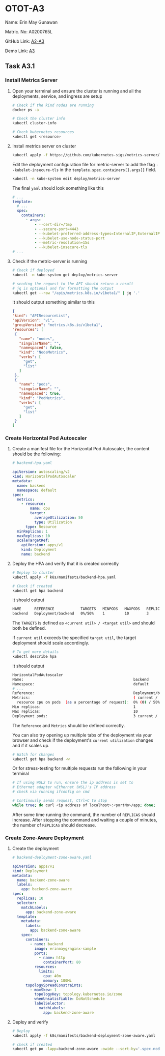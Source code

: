 # OTOT-A3

Name: Erin May Gunawan

Matric. No: A0200765L

GitHub Link: [A2-A3](https://github.com/erinmayg/OTOT-A2-A3)

Demo Link: [A3](https://drive.google.com/file/d/1mOsckx-ucoBO-15UwpfD5c-oLM8RNXCf/view?usp=sharing)

## Task A3.1

### Install Metrics Server

1. Open your terminal and ensure the cluster is running and all the deployments, service, and ingress are setup

   ```bash
   # Check if the kind nodes are running
   docker ps -a

   # Check the cluster info
   kubectl cluster-info

   # Check kubernetes resources
   kubectl get <resource>
   ```

2. Install metrics server on cluster

   ```bash
   kubectl apply -f https://github.com/kubernetes-sigs/metrics-server/releases/latest/download/components.yaml
   ```

   Edit the deployment configuration file for metric-server to add the flag `--kubelet-insecure-tls` in the `template.spec.containers[].args[]` field.

   ```bash
   kubectl -n kube-system edit deploy/metrics-server
   ```

   The final `yaml` should look something like this

   ```yaml
   # ...
   template:
     # ...
     spec:
       containers:
         - args:
             - --cert-dir=/tmp
             - --secure-port=4443
             - --kubelet-preferred-address-types=InternalIP,ExternalIP,Hostname
             - --kubelet-use-node-status-port
             - --metric-resolution=15s
             - --kubelet-insecure-tls
   # ...
   ```

3. Check if the metric-server is running

   ```bash
   # Check if deployed
   kubectl -n kube-system get deploy/metrics-server

   # sending the request to the API should return a result
   # jq is optional and for formatting the output
   kubectl get --raw "/apis/metrics.k8s.io/v1beta1/" | jq '.'
   ```

   It should output something similar to this

   ```json
   {
   "kind": "APIResourceList",
   "apiVersion": "v1",
   "groupVersion": "metrics.k8s.io/v1beta1",
   "resources": [
    {
      "name": "nodes",
      "singularName": "",
      "namespaced": false,
      "kind": "NodeMetrics",
      "verbs": [
        "get",
        "list"
      ]
    },
    {
      "name": "pods",
      "singularName": "",
      "namespaced": true,
      "kind": "PodMetrics",
      "verbs": [
        "get",
        "list"
      ]
    }
   ]
   ```

### Create Horizontal Pod Autoscaler

1. Create a manifest file for the Horizontal Pod Autoscaler, the content should be the following:

   ```yaml
   # backend-hpa.yaml

   apiVersion: autoscaling/v2
   kind: HorizontalPodAutoscaler
   metadata:
     name: backend
     namespace: default
   spec:
     metrics:
       - resource:
           name: cpu
           target:
             averageUtilization: 50
             type: Utilization
         type: Resource
     minReplicas: 1
     maxReplicas: 10
     scaleTargetRef:
       apiVersion: apps/v1
       kind: Deployment
       name: backend
   ```

2. Deploy the HPA and verify that it is created correctly

   ```bash
   # Deploy to cluster
   kubectl apply -f k8s/manifests/backend-hpa.yaml

   # Check if created
   kubectl get hpa backend
   ```

   It should output

   ```bash
   NAME      REFERENCE            TARGETS   MINPODS   MAXPODS   REPLICAS   AGE
   backend   Deployment/backend   0%/50%    1         10        3          27s
   ```

   The `TARGETS` is defined as `<current util> / <target util>` and should both be defined.

   If `current util` exceeds the specified `target util`, the target deployment should scale accordingly.

   ```bash
   # To get more details
   kubectl describe hpa
   ```

   It should output

   ```bash
   HorizontalPodAutoscaler
   Name:                                                  backend
   Namespace:                                             default
   # ...
   Reference:                                             Deployment/backend
   Metrics:                                               ( current / target )
     resource cpu on pods  (as a percentage of request):  0% (0) / 50%
   Min replicas:                                          1
   Max replicas:                                          10
   Deployment pods:                                       3 current / 3 desired
   ```

   The `Reference` and `Metrics` should be defined correctly.

   You can also try opening up multiple tabs of the deployment via your browser and check if the deployment's `current utilization` changes and if it scales up.

   ```bash
   # Watch for changes
   kubectl get hpa backend -w
   ```

   Or for stress-testing for multiple requests run the following in your terminal

   ```bash
   # If using WSL2 to run, ensure the ip address is set to
   # Ethernet adapter vEthernet (WSL)'s IP address
   # check via running ifconfig on cmd

   # Continously sends request, Ctrl+C to stop
   while true; do curl <ip address of localhost>:<portNo>/app; done;
   ```

   After some time running the command, the number of `REPLICAS` should increase. After stopping the command and waiting a couple of minutes, the number of `REPLICAS` should decrease.

### Create Zone-Aware Deployment

1. Create the deployment

   ```yaml
   # backend-deployment-zone-aware.yaml

   apiVersion: apps/v1
   kind: Deployment
   metadata:
     name: backend-zone-aware
     labels:
       app: backend-zone-aware
   spec:
     replicas: 10
     selector:
       matchLabels:
         app: backend-zone-aware
     template:
       metadata:
         labels:
           app: backend-zone-aware
       spec:
         containers:
           - name: backend
             image: erinmayg/nginx-sample
             ports:
               - name: http
                 containerPort: 80
             resources:
               limits:
                 cpu: 40m
                 memory: 100Mi
         topologySpreadConstraints:
           - maxSkew: 1
             topologyKey: topology.kubernetes.io/zone
             whenUnsatisfiable: DoNotSchedule
             labelSelector:
               matchLabels:
                 app: backend-zone-aware
   ```

2. Deploy and verify

   ```bash
   # Deploy
   kubectl apply -f k8s/manifests/backend-deployment-zone-aware.yaml

   # check if created
   kubectl get po -lapp=backend-zone-aware -owide --sort-by='.spec.nodeName'
   ```
